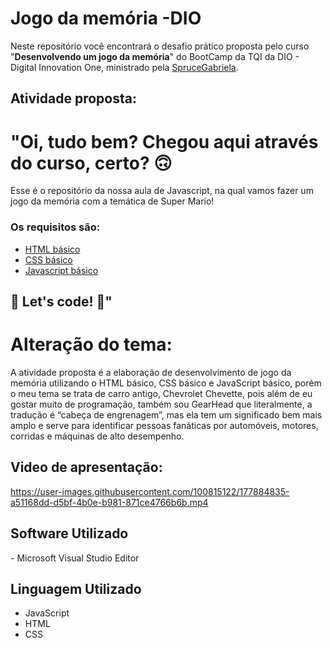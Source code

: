# Jogo da memória -DIO

Neste repositório você encontrará o desafio prático proposta pelo curso "**Desenvolvendo um jogo da memória**" do BootCamp da TQI da DIO - Digital Innovation One, ministrado pela [SpruceGabriela](https://github.com/SpruceGabriela/).

## Atividade proposta:

# "Oi, tudo bem? Chegou aqui através do curso, certo? 🙃

Esse é o repositório da nossa aula de Javascript, na qual vamos fazer um jogo da memória com a temática de Super Mario!

### Os requisitos são:

- [HTML básico](https://www.w3schools.com/html/)
- [CSS básico](https://developer.mozilla.org/pt-BR/docs/Web/CSS)
- [Javascript básico](https://developer.mozilla.org/pt-BR/docs/Web/JavaScript)

## 🚀 Let's code! 🚀"

# Alteração do tema:

A atividade proposta é a elaboração de desenvolvimento de jogo da memória utilizando o HTML básico, CSS básico e JavaScript básico, porém o meu tema se trata de carro antigo, Chevrolet Chevette, pois além de eu gostar muito de programação, também sou GearHead que literalmente, a tradução é “cabeça de engrenagem”, mas ela tem um significado bem mais amplo e serve para identificar pessoas fanáticas por automóveis, motores, corridas e máquinas de alto desempenho. 

## Video de apresentação:

https://user-images.githubusercontent.com/100815122/177884835-a51168dd-d5bf-4b0e-b981-871ce4766b6b.mp4

## Software Utilizado

\- Microsoft Visual Studio Editor

## Linguagem Utilizado

- JavaScript
- HTML
- CSS
